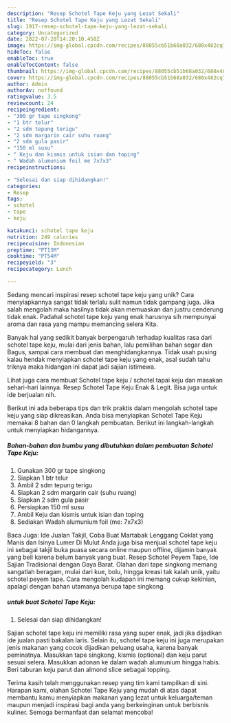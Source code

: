 ```yaml
---
description: "Resep Schotel Tape Keju yang Lezat Sekali"
title: "Resep Schotel Tape Keju yang Lezat Sekali"
slug: 1917-resep-schotel-tape-keju-yang-lezat-sekali
category: Uncategorized
date: 2022-07-20T14:20:10.458Z
image: https://img-global.cpcdn.com/recipes/88055cb51b68a032/680x482cq70/schotel-tape-keju-foto-resep-utama.jpg
hideToc: false
enableToc: true
enableTocContent: false
thumbnail: https://img-global.cpcdn.com/recipes/88055cb51b68a032/680x482cq70/schotel-tape-keju-foto-resep-utama.jpg
cover: https://img-global.cpcdn.com/recipes/88055cb51b68a032/680x482cq70/schotel-tape-keju-foto-resep-utama.jpg
author: Admin
authorAv: notfound
ratingvalue: 3.5
reviewcount: 24
recipeingredient:
- "300 gr tape singkong"
- "1 btr telur"
- "2 sdm tepung terigu"
- "2 sdm margarin cair suhu ruang"
- "2 sdm gula pasir"
- "150 ml susu"
- " Keju dan kismis untuk isian dan toping"
- " Wadah alumunium foil me 7x7x3"
recipeinstructions:

- "Selesai dan siap dihidangkan!"
categories:
- Resep
tags:
- schotel
- tape
- keju

katakunci: schotel tape keju 
nutrition: 249 calories
recipecuisine: Indonesian
preptime: "PT13M"
cooktime: "PT54M"
recipeyield: "3"
recipecategory: Lunch

---
```





Sedang mencari inspirasi resep schotel tape keju yang unik? Cara menyiapkannya sangat tidak terlalu sulit namun tidak gampang juga. Jika salah mengolah maka hasilnya tidak akan memuaskan dan justru cenderung tidak enak. Padahal schotel tape keju yang enak harusnya sih mempunyai aroma dan rasa yang mampu memancing selera Kita.





Banyak hal yang sedikit banyak berpengaruh terhadap kualitas rasa dari schotel tape keju, mulai dari jenis bahan, lalu pemilihan bahan segar dan Bagus, sampai cara membuat dan menghidangkannya. Tidak usah pusing kalau hendak menyiapkan schotel tape keju yang enak,      asal sudah tahu triknya maka hidangan ini dapat jadi sajian istimewa.














Lihat juga cara membuat Schotel tape keju / schotel tapai keju dan masakan sehari-hari lainnya. Resep Schotel Tape Keju Enak &amp; Legit. Bisa juga untuk ide berjualan nih.






Berikut ini ada beberapa tips dan trik praktis dalam mengolah schotel tape keju yang siap dikreasikan. Anda bisa menyiapkan Schotel Tape Keju memakai 8 bahan dan 0 langkah pembuatan. Berikut ini langkah-langkah untuk menyiapkan hidangannya.

<!--inarticleads1-->

##### Bahan-bahan dan bumbu yang dibutuhkan dalam pembuatan Schotel Tape Keju:

1. Gunakan 300 gr tape singkong
1. Siapkan 1 btr telur
1. Ambil 2 sdm tepung terigu
1. Siapkan 2 sdm margarin cair (suhu ruang)
1. Siapkan 2 sdm gula pasir
1. Persiapkan 150 ml susu
1. Ambil  Keju dan kismis untuk isian dan toping
1. Sediakan  Wadah alumunium foil (me: 7x7x3)


Baca Juga: Ide Jualan Takjil, Coba Buat Martabak Lenggang Coklat yang Manis dan Isinya Lumer Di Mulut Anda juga bisa menjual schotel tape keju ini sebagai takjil buka puasa secara online maupun offline, dijamin banyak yang beli karena belum banyak yang buat. Resep Schotel Peyem Tape, Ide Sajian Tradisional dengan Gaya Barat. Olahan dari tape singkong memang sangatlah beragam, mulai dari kue, bolu, hingga kreasi tak kalah unik, yaitu schotel peyem tape. Cara mengolah kudapan ini memang cukup kekinian, apalagi dengan bahan utamanya berupa tape singkong. 

<!--inarticleads2-->

#####  untuk buat Schotel Tape Keju:


1. Selesai dan siap dihidangkan!

Sajian schotel tape keju ini memiliki rasa yang super enak, jadi jika dijadikan ide jualan pasti bakalan laris. Selain itu, schotel tape keju ini juga merupakan jenis makanan yang cocok dijadikan peluang usaha, karena banyak peminatnya. Masukkan tape singkong, kismis (optional) dan keju parut sesuai selera. Masukkan adonan ke dalam wadah alumunium hingga habis. Beri taburan keju parut dan almond slice sebagai topping. 

Terima kasih telah menggunakan resep yang tim kami tampilkan di sini. Harapan kami, olahan Schotel Tape Keju yang mudah di atas dapat membantu kamu menyiapkan makanan yang lezat untuk keluarga/teman maupun menjadi inspirasi bagi anda yang berkeinginan untuk berbisnis kuliner. Semoga bermanfaat dan selamat mencoba!
